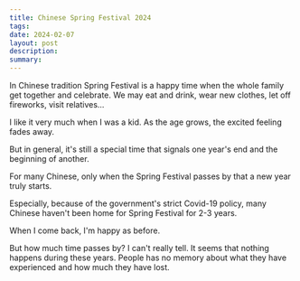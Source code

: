 ```yaml
---
title: Chinese Spring Festival 2024
tags: 
date: 2024-02-07
layout: post
description: 
summary:
---
```



In Chinese tradition Spring Festival is a happy time when the whole family get together and celebrate. We may eat and drink, wear new clothes, let off fireworks, visit relatives... 

I like it very much when I was a kid. As the age grows, the excited feeling fades away.

But in general, it's still a special time that signals one year's end and the beginning of another. 

For many Chinese, only when the Spring Festival passes by that a new year truly starts.

Especially, because of the government's strict Covid-19 policy, many Chinese haven't been home for Spring Festival for 2-3 years. 

When I come back, I'm happy as before. 

But how much time passes by? I can't really tell. It seems that nothing happens during these years. People has no memory about what they have experienced and how much they have lost. 

